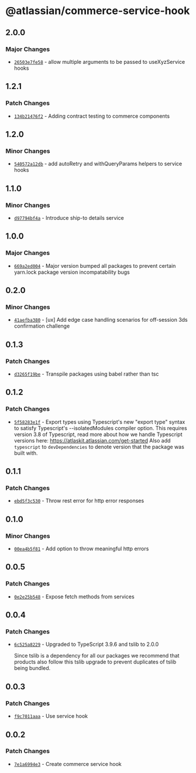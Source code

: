 # @atlassian/commerce-service-hook

## 2.0.0

### Major Changes

- [`26503e7fe58`](https://bitbucket.org/atlassian/atlassian-frontend/commits/26503e7fe58) - allow multiple arguments to be passed to useXyzService hooks

## 1.2.1

### Patch Changes

- [`134b21476f2`](https://bitbucket.org/atlassian/atlassian-frontend/commits/134b21476f2) - Adding contract testing to commerce components

## 1.2.0

### Minor Changes

- [`540572a12db`](https://bitbucket.org/atlassian/atlassian-frontend/commits/540572a12db) - add autoRetry and withQueryParams helpers to service hooks

## 1.1.0

### Minor Changes

- [`d97794bf4a`](https://bitbucket.org/atlassian/atlassian-frontend/commits/d97794bf4a) - Introduce ship-to details service

## 1.0.0

### Major Changes

- [`669a2ed004`](https://bitbucket.org/atlassian/atlassian-frontend/commits/669a2ed004) - Major version bumped all packages to prevent certain yarn.lock package version incompatability bugs

## 0.2.0

### Minor Changes

- [`41aefba380`](https://bitbucket.org/atlassian/atlassian-frontend/commits/41aefba380) - [ux] Add edge case handling scenarios for off-session 3ds confirmation challenge

## 0.1.3

### Patch Changes

- [`d3265f19be`](https://bitbucket.org/atlassian/atlassian-frontend/commits/d3265f19be) - Transpile packages using babel rather than tsc

## 0.1.2

### Patch Changes

- [`5f58283e1f`](https://bitbucket.org/atlassian/atlassian-frontend/commits/5f58283e1f) - Export types using Typescript's new "export type" syntax to satisfy Typescript's --isolatedModules compiler option.
  This requires version 3.8 of Typescript, read more about how we handle Typescript versions here: https://atlaskit.atlassian.com/get-started
  Also add `typescript` to `devDependencies` to denote version that the package was built with.

## 0.1.1

### Patch Changes

- [`ebd5f3c530`](https://bitbucket.org/atlassian/atlassian-frontend/commits/ebd5f3c530) - Throw rest error for http error responses

## 0.1.0

### Minor Changes

- [`00ea4b5f81`](https://bitbucket.org/atlassian/atlassian-frontend/commits/00ea4b5f81) - Add option to throw meaningful http errors

## 0.0.5

### Patch Changes

- [`0e2e25b548`](https://bitbucket.org/atlassian/atlassian-frontend/commits/0e2e25b548) - Expose fetch methods from services

## 0.0.4

### Patch Changes

- [`6c525a8229`](https://bitbucket.org/atlassian/atlassian-frontend/commits/6c525a8229) - Upgraded to TypeScript 3.9.6 and tslib to 2.0.0

  Since tslib is a dependency for all our packages we recommend that products also follow this tslib upgrade
  to prevent duplicates of tslib being bundled.

## 0.0.3

### Patch Changes

- [`f9c7011aaa`](https://bitbucket.org/atlassian/atlassian-frontend/commits/f9c7011aaa) - Use service hook

## 0.0.2

### Patch Changes

- [`7e1a6994e3`](https://bitbucket.org/atlassian/atlassian-frontend/commits/7e1a6994e3) - Create commerce service hook
